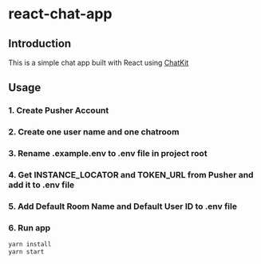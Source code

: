 
# react-chat-app

## Introduction
This is a simple chat app built with React using [ChatKit](https://dash.pusher.com/)

## Usage

### 1. Create Pusher Account

### 2. Create one user name and one chatroom

### 3. Rename .example.env to .env file in project root

### 4. Get INSTANCE_LOCATOR and TOKEN_URL from Pusher and add it to .env file

### 5. Add Default Room Name and Default User ID to .env file

### 6. Run app
```sh
yarn install
yarn start
```
